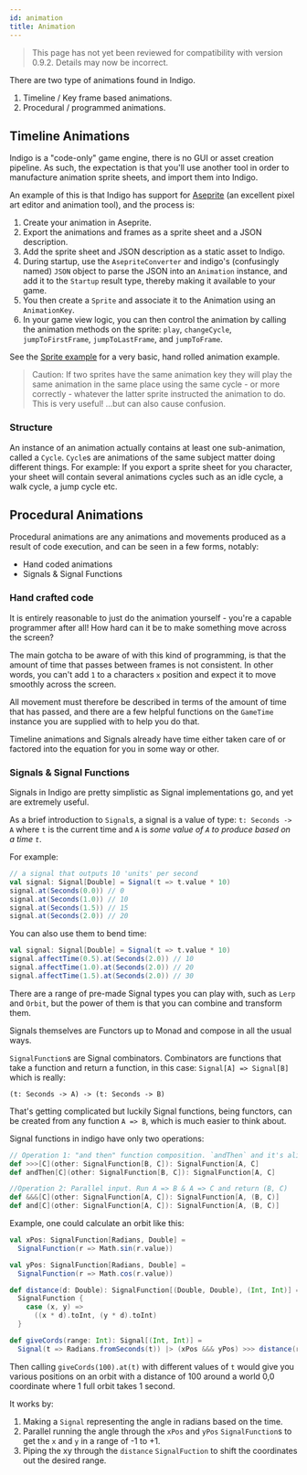 ```yaml
---
id: animation
title: Animation
---
```


> This page has not yet been reviewed for compatibility with version 0.9.2. Details may now be incorrect.

There are two type of animations found in Indigo.

1. Timeline / Key frame based animations.
1. Procedural / programmed animations.

## Timeline Animations

Indigo is a "code-only" game engine, there is no GUI or asset creation pipeline. As such, the expectation is that you'll use another tool in order to manufacture animation sprite sheets, and import them into Indigo.

An example of this is that Indigo has support for [Aseprite](https://www.aseprite.org/) (an excellent pixel art editor and animation tool), and the process is:

1. Create your animation in Aseprite.
1. Export the animations and frames as a sprite sheet and a JSON description.
1. Add the sprite sheet and JSON description as a static asset to Indigo.
1. During startup, use the `AsepriteConverter` and indigo's (confusingly named) `JSON` object to parse the JSON into an `Animation` instance, and add it to the `Startup` result type, thereby making it available to your game.
1. You then create a `Sprite` and associate it to the Animation using an `AnimationKey`.
1. In your game view logic, you can then control the animation by calling the animation methods on the sprite: `play`, `changeCycle`, `jumpToFirstFrame`, `jumpToLastFrame`, and `jumpToFrame`.

See the [Sprite example](https://github.com/PurpleKingdomGames/indigo/blob/master/examples/sprite/src/main/scala/indigoexamples/SpriteExample.scala) for a very basic, hand rolled animation example.

>Caution: If two sprites have the same animation key they will play the same animation in the same place using the same cycle - or more correctly - whatever the latter sprite instructed the animation to do. This is very useful! ...but can also cause confusion.

### Structure

An instance of an animation actually contains at least one sub-animation, called a `Cycle`. `Cycle`s are animations of the same subject matter doing different things. For example: If you export a sprite sheet for you character, your sheet will contain several animations cycles such as an idle cycle, a walk cycle, a jump cycle etc.

## Procedural Animations

Procedural animations are any animations and movements produced as a result of code execution, and can be seen in a few forms, notably:

- Hand coded animations
- Signals & Signal Functions

### Hand crafted code

It is entirely reasonable to just do the animation yourself - you're a capable programmer after all! How hard can it be to make something move across the screen?

The main gotcha to be aware of with this kind of programming, is that the amount of time that passes between frames is not consistent. In other words, you can't add `1` to a characters `x` position and expect it to move smoothly across the screen.

All movement must therefore be described in terms of the amount of time that has passed, and there are a few helpful functions on the `GameTime` instance you are supplied with to help you do that.

Timeline animations and Signals already have time either taken care of or factored into the equation for you in some way or other.

### Signals & Signal Functions

Signals in Indigo are pretty simplistic as Signal implementations go, and yet are extremely useful.

As a brief introduction to `Signal`s, a signal is a value of type: `t: Seconds -> A` where `t` is the current time and `A` is _some value of `A` to produce based on a time `t`_.

For example:

```scala mdoc
// a signal that outputs 10 'units' per second
val signal: Signal[Double] = Signal(t => t.value * 10)
signal.at(Seconds(0.0)) // 0
signal.at(Seconds(1.0)) // 10
signal.at(Seconds(1.5)) // 15
signal.at(Seconds(2.0)) // 20
```

You can also use them to bend time:

```scala mdoc
val signal: Signal[Double] = Signal(t => t.value * 10)
signal.affectTime(0.5).at(Seconds(2.0)) // 10
signal.affectTime(1.0).at(Seconds(2.0)) // 20
signal.affectTime(1.5).at(Seconds(2.0)) // 30
```

There are a range of pre-made Signal types you can play with, such as `Lerp` and `Orbit`, but the power of them is that you can combine and transform them.

Signals themselves are Functors up to Monad and compose in all the usual ways.

`SignalFunction`s are Signal combinators. Combinators are functions that take a function and return a function, in this case: `Signal[A] => Signal[B]` which is really:

`(t: Seconds -> A) -> (t: Seconds -> B)`

That's getting complicated but luckily Signal functions, being functors, can be created from any function `A => B`, which is much easier to think about.

Signal functions in indigo have only two operations:

```scala mdoc
// Operation 1: "and then" function composition. `andThen` and it's alias `>>>`
def >>>[C](other: SignalFunction[B, C]): SignalFunction[A, C]
def andThen[C](other: SignalFunction[B, C]): SignalFunction[A, C]

//Operation 2: Parallel input. Run A => B & A => C and return (B, C)
def &&&[C](other: SignalFunction[A, C]): SignalFunction[A, (B, C)]
def and[C](other: SignalFunction[A, C]): SignalFunction[A, (B, C)]
```

Example, one could calculate an orbit like this:

```scala mdoc
val xPos: SignalFunction[Radians, Double] =
  SignalFunction(r => Math.sin(r.value))

val yPos: SignalFunction[Radians, Double] =
  SignalFunction(r => Math.cos(r.value))

def distance(d: Double): SignalFunction[(Double, Double), (Int, Int)] =
  SignalFunction {
    case (x, y) =>
      ((x * d).toInt, (y * d).toInt)
  }

def giveCords(range: Int): Signal[(Int, Int)] =
  Signal(t => Radians.fromSeconds(t)) |> (xPos &&& yPos) >>> distance(range)
```

Then calling `giveCords(100).at(t)` with different values of `t` would give you various positions on an orbit with a distance of 100 around a world 0,0 coordinate where 1 full orbit takes 1 second.

It works by:

1. Making a `Signal` representing the angle in radians based on the time.
2. Parallel running the angle through the `xPos` and `yPos` `SignalFunction`s to get the `x` and `y` in a range of -1 to +1.
3. Piping the xy through the `distance` `SignalFuction` to shift the coordinates out the desired range.
